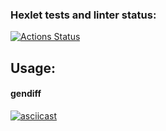 ### Hexlet tests and linter status:
[![Actions Status](https://github.com/AgarkovRoman/frontend-project-lvl2/workflows/hexlet-check/badge.svg)](https://github.com/AgarkovRoman/frontend-project-lvl2/actions)

## Usage:

#### gendiff
[![asciicast](https://asciinema.org/a/40BJV0XaJrj54QGOFvDhTeT8w.svg)](https://asciinema.org/a/40BJV0XaJrj54QGOFvDhTeT8w)